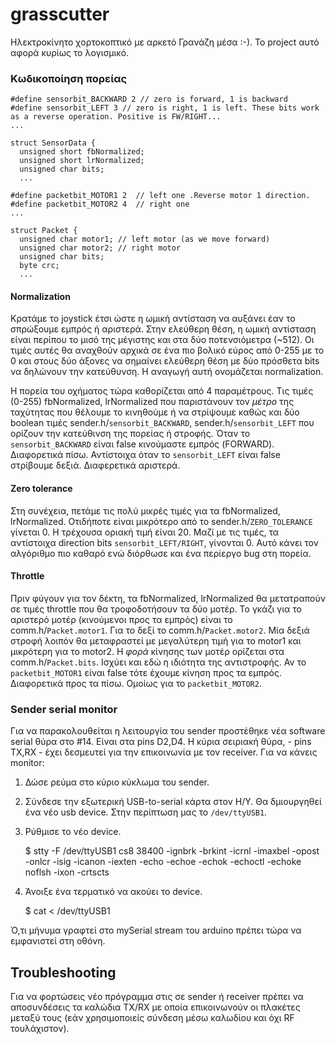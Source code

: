 # grasscutter

Ηλεκτροκίνητο χορτοκοπτικό με αρκετό Γρανάζη μέσα :-). Το project αυτό αφορά κυρίως το λογισμικό.

### Κωδικοποίηση πορείας

```
#define sensorbit_BACKWARD 2 // zero is forward, 1 is backward
#define sensorbit_LEFT 3 // zero is right, 1 is left. These bits work as a reverse operation. Positive is FW/RIGHT...
...

struct SensorData {
  unsigned short fbNormalized;
  unsigned short lrNormalized;
  unsigned char bits;
  ...

#define packetbit_MOTOR1 2  // left one .Reverse motor 1 direction.
#define packetbit_MOTOR2 4  // right one
...

struct Packet {
  unsigned char motor1; // left motor (as we move forward)
  unsigned char motor2; // right motor
  unsigned char bits;
  byte crc;
  ...
```

#### Normalization 

Κρατάμε το joystick έτσι ώστε η ωμική αντίσταση να αυξάνει έαν το σπρώξουμε εμπρός ή αριστερά. Στην ελεύθερη θέση, η ωμική αντίσταση είναι περίπου το μισό της μέγιστης και στα δύο ποτενσιόμετρα (~512). Οι τιμές αυτές θα αναχθούν αρχικά σε ένα πιο βολικό εύρος από 0-255 με το 0 και στους δύο άξονες να σημαίνει ελεύθερη θέση με δύο πρόσθετα bits να δηλώνουν την κατεύθυνση. Η αναγωγή αυτή ονομάζεται normalization.

Η πορεία του οχήματος τώρα καθορίζεται από 4 παραμέτρους. Τις τιμές (0-255) fbNormalized, lrNormalized που παριστάνουν τον _μέτρο_ της ταχύτητας που θέλουμε το κινηθούμε ή να στρίψουμε καθώς και δύο boolean τιμές sender.h/`sensorbit_BACKWARD`, sender.h/`sensorbit_LEFT` που ορίζουν την κατεύθινση της πορείας ή στροφής. Όταν το `sensorbit_BACKWARD` είναι false κινούμαστε εμπρός (FORWARD). Διαφορετικά πίσω. Αντίστοιχα όταν το `sensorbit_LEFT` είναι false στρίβουμε δεξιά. Διαφερετικά αριστερά. 

#### Zero tolerance

Στη συνέχεια, πετάμε τις πολύ μικρές τιμές για τα fbNormalized, lrNormalized. Οτιδήποτε είναι μικρότερο από το sender.h/`ZERO_TOLERANCE` γίνεται 0. Η τρέχουσα οριακή τιμή είναι 20. Μαζί με τις τιμές, τα αντίστοιχα direction bits `sensorbit_LEFT/RIGHT`,  γίνονται 0. Αυτό κάνει τον αλγόριθμο πιο καθαρό ενώ διόρθωσε και ένα περίεργο bug στη πορεία.

#### Throttle

Πριν φύγουν για τον δέκτη, τα fbNormalized, lrNormalized θα μετατραπούν σε τιμές throttle που θα τροφοδοτήσουν τα δύο μοτέρ. Το γκάζι για το αριστερό μοτέρ (κινούμενοι προς τα εμπρός) είναι το comm.h/`Packet.motor1`. Για το δεξί το comm.h/`Packet.motor2`. Μία δεξιά στροφή λοιπόν θα μεταφραστεί με μεγαλύτερη τιμή για το motor1 και μικρότερη για το motor2. Η _φορά_ κίνησης των μοτέρ ορίζεται στα comm.h/`Packet.bits`. Ισχύει και εδώ η ιδιότητα της αντιστροφής. Αν το `packetbit_MOTOR1` είναι false τότε έχουμε κίνηση προς τα εμπρός. Διαφορετικά προς τα πίσω. Ομοίως για το `packetbit_MOTOR2`.

### Sender serial monitor

Για να παρακολουθείται η λειτουργία του sender προστέθηκε νέα software serial θύρα στο #14. Είναι στα pins D2,D4. Η κύρια σειριακή θύρα, - pins TX,RX - έχει δεσμευτεί για την επικοινωνία με τον receiver. Για να κάνεις monitor:

1. Δώσε ρεύμα στο κύριο κύκλωμα του sender.
2. Σύνδεσε την εξωτερική  USB-to-serial κάρτα στον Η/Υ. Θα δμιουργηθεί ένα νέο usb device. Στην περίπτωση μας το `/dev/ttyUSB1`.
3. Ρύθμισε το νέο device.

    $ stty -F /dev/ttyUSB1 cs8 38400 -ignbrk -brkint -icrnl -imaxbel -opost -onlcr -isig -icanon -iexten -echo -echoe -echok -echoctl -echoke noflsh -ixon -crtscts

4. Άνοιξε ένα τερματικό να ακούει το device.  

    $ cat < /dev/ttyUSB1

Ό,τι μήνυμα γραφτεί στο mySerial stream του arduino πρέπει τώρα να εμφανιστεί στη οθόνη.


## Troubleshooting

Για να φορτώσεις νέο πρόγραμμα στις σε sender ή receiver πρέπει να αποσυνδέσεις τα καλώδια TX/RX με οποία επικοινωνούν οι πλακέτες μεταξύ τους (εάν χρησιμοποιείς σύνδεση μέσω καλωδίου και όχι RF τουλάχιστον). 















